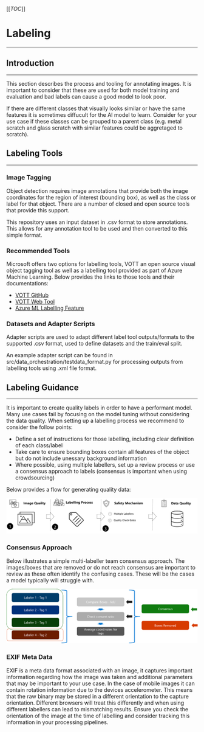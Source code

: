 [[_TOC_]]

# Labeling
---

## Introduction
---
This section describes the process and tooling for annotating images. It is important to consider that these are used for both model training and evaluation and bad labels can cause a good model to look poor.

If there are different classes that visually looks similar or have the same features it is sometimes diffucult for the AI model to learn. Consider for your use case if these classes can be grouped to a parent class (e.g. metal scratch and glass scratch with similar features could be aggretaged to scratch).

## Labeling Tools
---
### Image Tagging

Object detection requires image annotations that provide both the image coordinates for the region of interest (bounding box), as well as the class or label for that object. There are a number of closed and open source tools that provide this support.

This repository uses an input dataset in .csv format to store annotations. This allows for any annotation tool to be used and then converted to this simple format.

### Recommended Tools

Microsoft offers two options for labelling tools, VOTT an open source visual object tagging tool as well as a labelling tool provided as part of Azure Machine Learning. Below provides the links to those tools and their documentations:

- [VOTT GitHub](https://github.com/Microsoft/VoTT)
- [VOTT Web Tool](https://vott.z22.web.core.windows.net/#/)
- [Azure ML Labelling Feature](https://docs.microsoft.com/en-us/azure/machine-learning/how-to-create-labeling-projects)

### Datasets and Adapter Scripts

Adapter scripts are used to adapt different label tool outputs/formats to the supported .csv format, used to define datasets and the train/eval split.

An example adapter script can be found in src/data_orchestration/testdata_format.py for processing outputs from labelling tools using .xml file format.

## Labeling Guidance
---

It is important to create quality labels in order to have a performant model. Many use cases fail by focusing on the model tuning without considering the data quality. When setting up a labelling process we recommend to consider the follow points:

- Define a set of instructions for those labelling, including clear definition of each class/label
- Take care to ensure bounding boxes contain all features of the object but do not include unessary background information
- Where possible, using multiple labellers, set up a review process or use a consensus approach to labels (consensus is important when using crowdsourcing)

Below provides a flow for generating quality data:

![data_quality_process2.jpg](/docs/.attachments/data_quality_process2.jpg)

### Consensus Approach

Below illustrates a simple multi-labeller team consensus approach. The images/boxes that are removed or do not reach consensus are important to review as these often identify the confusing cases. These will be the cases a model typically will struggle with.

![image.png](/docs/.attachments/consensus_analysis_flow.png)

### EXIF Meta Data

EXIF is a meta data format associated with an image, it captures important information regarding how the image was taken and additional parameters that may be important to your use case. In the case of mobile images it can contain rotation information due to the devices accelerometer. This means that the raw binary may be stored in a different orientation to the capture orientation. Different browsers will treat this differently and when using different labellers can lead to mismatching results. Ensure you check the orientation of the image at the time of labelling and consider tracking this information in your processing pipelines.
